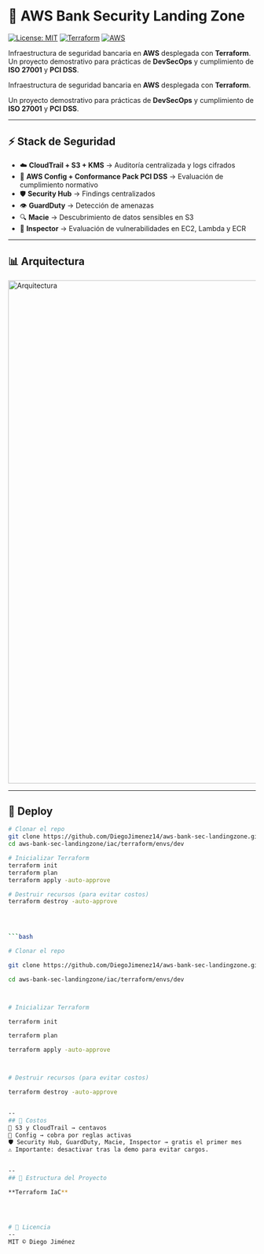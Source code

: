 # 🏦 AWS Bank Security Landing Zone  

[![License: MIT](https://img.shields.io/badge/License-MIT-yellow.svg)](LICENSE)
[![Terraform](https://img.shields.io/badge/IaC-Terraform-blue.svg)](https://www.terraform.io/)
[![AWS](https://img.shields.io/badge/Cloud-AWS-orange.svg)](https://aws.amazon.com/)

Infraestructura de seguridad bancaria en **AWS** desplegada con **Terraform**.  
Un proyecto demostrativo para prácticas de **DevSecOps** y cumplimiento de **ISO 27001** y **PCI DSS**.  




Infraestructura de seguridad bancaria en **AWS** desplegada con **Terraform**.  

Un proyecto demostrativo para prácticas de **DevSecOps** y cumplimiento de **ISO 27001** y **PCI DSS**.  



---



## ⚡ Stack de Seguridad  


- ☁️ **CloudTrail + S3 + KMS** → Auditoría centralizada y logs cifrados  
- 📏 **AWS Config + Conformance Pack PCI DSS** → Evaluación de cumplimiento normativo  
- 🛡 **Security Hub** → Findings centralizados  
- 👁 **GuardDuty** → Detección de amenazas  
- 🔍 **Macie** → Descubrimiento de datos sensibles en S3  
- 🧪 **Inspector** → Evaluación de vulnerabilidades en EC2, Lambda y ECR  



---



## 📊 Arquitectura  

<img width="1536" height="1024" alt="Arquitectura" src="https://github.com/user-attachments/assets/2c5141f1-0281-4f38-b12e-6671e63d2c85" />





---


## 🚀 Deploy  

```bash
# Clonar el repo
git clone https://github.com/DiegoJimenez14/aws-bank-sec-landingzone.git
cd aws-bank-sec-landingzone/iac/terraform/envs/dev

# Inicializar Terraform
terraform init
terraform plan
terraform apply -auto-approve

# Destruir recursos (para evitar costos)
terraform destroy -auto-approve
 



```bash

# Clonar el repo

git clone https://github.com/DiegoJimenez14/aws-bank-sec-landingzone.git

cd aws-bank-sec-landingzone/iac/terraform/envs/dev



# Inicializar Terraform

terraform init

terraform plan

terraform apply -auto-approve



# Destruir recursos (para evitar costos)

terraform destroy -auto-approve


--
## 💸 Costos
💾 S3 y CloudTrail → centavos
📏 Config → cobra por reglas activas
🛡 Security Hub, GuardDuty, Macie, Inspector → gratis el primer mes
⚠️ Importante: desactivar tras la demo para evitar cargos.


--
## 📂 Estructura del Proyecto  

**Terraform IaC**  




# 📜 Licencia
--
MIT © Diego Jiménez




